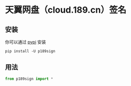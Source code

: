 # 天翼网盘（cloud.189.cn）签名

## 安装

你可以通过 [pypi](https://pypi.org/project/p189sign/) 安装

```console
pip install -U p189sign
```

## 用法

```python
from p189sign import *
```
